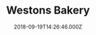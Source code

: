 ---
date: 2018-09-19T14:26:46.000Z
title: Westons Bakery
latitude: 52.039429148961595
longitude: 0.7299185734824553
category: checkin
---
